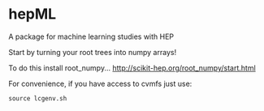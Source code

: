 # hepML

A package for machine learning studies with HEP

Start by turning your root trees into numpy arrays!

To do this install root_numpy... http://scikit-hep.org/root_numpy/start.html

For convenience, if you have access to cvmfs just use:

```source lcgenv.sh```


